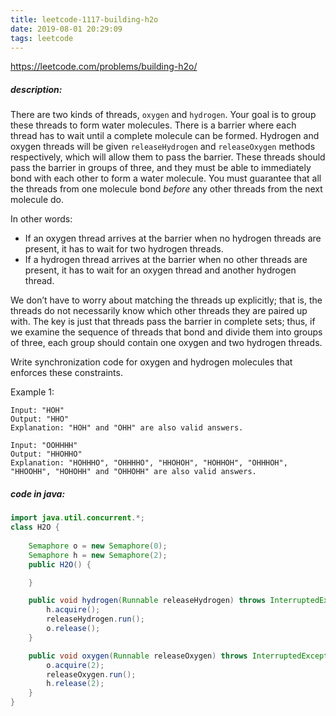 ```yaml
---
title: leetcode-1117-building-h2o
date: 2019-08-01 20:29:09
tags: leetcode
---
```


https://leetcode.com/problems/building-h2o/

##### description:

There are two kinds of threads, `oxygen` and `hydrogen`. Your goal is to group these threads to form water molecules. There is a barrier where each thread has to wait until a complete molecule can be formed. Hydrogen and oxygen threads will be given `releaseHydrogen` and `releaseOxygen` methods respectively, which will allow them to pass the barrier. These threads should pass the barrier in groups of three, and they must be able to immediately bond with each other to form a water molecule. You must guarantee that all the threads from one molecule bond *before* any other threads from the next molecule do.

In other words:

- If an oxygen thread arrives at the barrier when no hydrogen threads are present, it has to wait for two hydrogen threads.
- If a hydrogen thread arrives at the barrier when no other threads are present, it has to wait for an oxygen thread and another hydrogen thread.

We don’t have to worry about matching the threads up explicitly; that is, the threads do not necessarily know which other threads they are paired up with. The key is just that threads pass the barrier in complete sets; thus, if we examine the sequence of threads that bond and divide them into groups of three, each group should contain one oxygen and two hydrogen threads.

Write synchronization code for oxygen and hydrogen molecules that enforces these constraints.

Example 1:

```
Input: "HOH"
Output: "HHO"
Explanation: "HOH" and "OHH" are also valid answers.
```

```
Input: "OOHHHH"
Output: "HHOHHO"
Explanation: "HOHHHO", "OHHHHO", "HHOHOH", "HOHHOH", "OHHHOH", "HHOOHH", "HOHOHH" and "OHHOHH" are also valid answers.
```

##### code in java:

```java
import java.util.concurrent.*;
class H2O {
    
    Semaphore o = new Semaphore(0);
    Semaphore h = new Semaphore(2);
    public H2O() {

    }

    public void hydrogen(Runnable releaseHydrogen) throws InterruptedException {
        h.acquire();
        releaseHydrogen.run();
        o.release();
    }

    public void oxygen(Runnable releaseOxygen) throws InterruptedException {
        o.acquire(2);
        releaseOxygen.run();
        h.release(2);
    }
}
```

